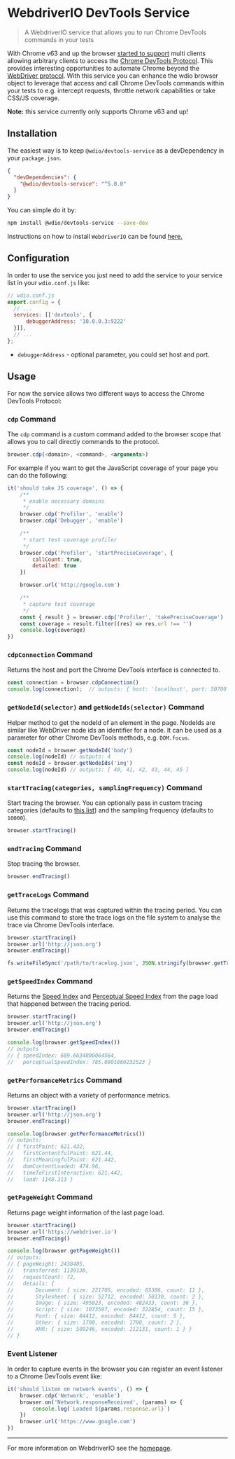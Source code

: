 WebdriverIO DevTools Service
============================

> A WebdriverIO service that allows you to run Chrome DevTools commands in your tests

With Chrome v63 and up the browser [started to support](https://developers.google.com/web/updates/2017/10/devtools-release-notes#multi-client) multi clients allowing arbitrary clients to access the [Chrome DevTools Protocol](https://chromedevtools.github.io/devtools-protocol/). This provides interesting opportunities to automate Chrome beyond the [WebDriver protocol](https://www.w3.org/TR/webdriver/). With this service you can enhance the wdio browser object to leverage that access and call Chrome DevTools commands within your tests to e.g. intercept requests, throttle network capabilities or take CSS/JS coverage.

__Note:__ this service currently only supports Chrome v63 and up!

## Installation

The easiest way is to keep `@wdio/devtools-service` as a devDependency in your `package.json`.

```json
{
  "devDependencies": {
    "@wdio/devtools-service": "^5.0.0"
  }
}
```

You can simple do it by:

```bash
npm install @wdio/devtools-service --save-dev
```

Instructions on how to install `WebdriverIO` can be found [here.](https://webdriver.io/docs/gettingstarted.html)

## Configuration

In order to use the service you just need to add the service to your service list in your `wdio.conf.js` like:

```js
// wdio.conf.js
export.config = {
  // ...
  services: [['devtools', {
      debuggerAddress: '10.0.0.3:9222'
  }]],
  // ...
};
```
- `debuggerAddress` - optional parameter, you could set host and port.

## Usage

For now the service allows two different ways to access the Chrome DevTools Protocol:

### `cdp` Command

The `cdp` command is a custom command added to the browser scope that allows you to call directly commands to the protocol.

```js
browser.cdp(<domain>, <command>, <arguments>)
```

For example if you want to get the JavaScript coverage of your page you can do the following:

```js
it('should take JS coverage', () => {
    /**
     * enable necessary domains
     */
    browser.cdp('Profiler', 'enable')
    browser.cdp('Debugger', 'enable')

    /**
     * start test coverage profiler
     */
    browser.cdp('Profiler', 'startPreciseCoverage', {
        callCount: true,
        detailed: true
    })

    browser.url('http://google.com')

    /**
     * capture test coverage
     */
    const { result } = browser.cdp('Profiler', 'takePreciseCoverage')
    const coverage = result.filter((res) => res.url !== '')
    console.log(coverage)
})
```

### `cdpConnection` Command

Returns the host and port the Chrome DevTools interface is connected to.

```js
const connection = browser.cdpConnection()
console.log(connection);  // outputs: { host: 'localhost', port: 50700 }
```

### `getNodeId(selector)` and `getNodeIds(selector)` Command

Helper method to get the nodeId of an element in the page. NodeIds are similar like WebDriver node ids an identifier for a node. It can be used as a parameter for other Chrome DevTools methods, e.g. `DOM.focus`.

```js
const nodeId = browser.getNodeId('body')
console.log(nodeId) // outputs: 4
const nodeId = browser.getNodeIds('img')
console.log(nodeId) // outputs: [ 40, 41, 42, 43, 44, 45 ]
```

### `startTracing(categories, samplingFrequency)` Command

Start tracing the browser. You can optionally pass in custom tracing categories (defaults to [this list](https://github.com/webdriverio/webdriverio/tree/master/packages/wdio-devtools-service/src/constants.js#L1-L9)) and the sampling frequency (defaults to `10000`).

```js
browser.startTracing()
```

### `endTracing` Command

Stop tracing the browser.

```js
browser.endTracing()
```

### `getTraceLogs` Command

Returns the tracelogs that was captured within the tracing period. You can use this command to store the trace logs on the file system to analyse the trace via Chrome DevTools interface.

```js
browser.startTracing()
browser.url('http://json.org')
browser.endTracing()

fs.writeFileSync('/path/to/tracelog.json', JSON.stringify(browser.getTraceLogs()))
```

### `getSpeedIndex` Command

Returns the [Speed Index](https://sites.google.com/a/webpagetest.org/docs/using-webpagetest/metrics/speed-index) and [Perceptual Speed Index](https://developers.google.com/web/tools/lighthouse/audits/speed-index) from the page load that happened between the tracing period.

```js
browser.startTracing()
browser.url('http://json.org')
browser.endTracing()

console.log(browser.getSpeedIndex())
// outputs
// { speedIndex: 689.6634800064564,
//   perceptualSpeedIndex: 785.0901860232523 }
```

### `getPerformanceMetrics` Command

Returns an object with a variety of performance metrics.

```js
browser.startTracing()
browser.url('http://json.org')
browser.endTracing()

console.log(browser.getPerformanceMetrics())
// outputs:
// { firstPaint: 621.432,
//   firstContentfulPaint: 621.44,
//   firstMeaningfulPaint: 621.442,
//   domContentLoaded: 474.96,
//   timeToFirstInteractive: 621.442,
//   load: 1148.313 }
```

### `getPageWeight` Command

Returns page weight information of the last page load.

```js
browser.startTracing()
browser.url('https://webdriver.io')
browser.endTracing()

console.log(browser.getPageWeight())
// outputs:
// { pageWeight: 2438485,
//   transferred: 1139136,
//   requestCount: 72,
//   details: {
//       Document: { size: 221705, encoded: 85386, count: 11 },
//       Stylesheet: { size: 52712, encoded: 50130, count: 2 },
//       Image: { size: 495023, encoded: 482433, count: 36 },
//       Script: { size: 1073597, encoded: 322854, count: 15 },
//       Font: { size: 84412, encoded: 84412, count: 5 },
//       Other: { size: 1790, encoded: 1790, count: 2 },
//       XHR: { size: 509246, encoded: 112131, count: 1 } }
// }
```

### Event Listener

In order to capture events in the browser you can register an event listener to a Chrome DevTools event like:

```js
it('should listen on network events', () => {
    browser.cdp('Network', 'enable')
    browser.on('Network.responseReceived', (params) => {
        console.log(`Loaded ${params.response.url}`)
    })
    browser.url('https://www.google.com')
})
```

----

For more information on WebdriverIO see the [homepage](https://webdriver.io).
